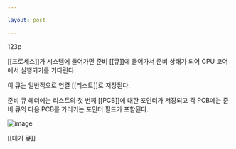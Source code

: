 ```yaml
---

layout: post

---
```


123p

[[프로세스]]가 시스템에 들어가면 준비 [[큐]]에 들어가서 준비 상태가 되어 CPU 코어에서 실행되기를 기다린다.

이 큐는 일반적으로 연결 [[리스트]]로 저장된다.

준비 큐 헤더에는 리스트의 첫 번째 [[PCB]]에 대한 포인터가 저장되고 각 PCB에는 준비 큐의 다음 PCB를 가리키는 포인터 필드가 포함된다.

![image](https://user-images.githubusercontent.com/116250393/212086873-97710b42-6841-4cf5-bc32-06a17ee274ed.png)

[[대기 큐]]